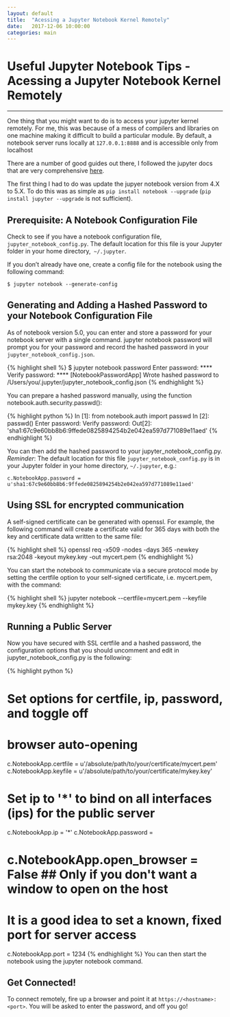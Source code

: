 ```yaml
---
layout: default
title:  "Acessing a Jupyter Notebook Kernel Remotely"
date:   2017-12-06 10:00:00
categories: main
---
```


# Useful Jupyter Notebook Tips - Acessing a Jupyter Notebook Kernel Remotely

---

One thing that you might want to do is to access your jupyter kernel remotely. For me, this was because of a mess of compilers and libraries on one machine making it difficult to build a particular module. By default, a notebook server runs locally at `127.0.0.1:8888` and is accessible only from localhost

There are a number of good guides out there, I followed the jupyter docs that are very comprehensive [here](http://jupyter-notebook.readthedocs.io/en/stable/public_server.html).

The first thing I had to do was update the jupyer notebook version from 4.X to 5.X. To do this was as simple as `pip install notebook --upgrade` (`pip install jupyter --upgrade` is not sufficient).

## Prerequisite: A Notebook Configuration File

Check to see if you have a notebook configuration file, `jupyter_notebook_config.py`. The default location for this file is your Jupyter folder in your home directory,` ~/.jupyter`.

If you don’t already have one, create a config file for the notebook using the following command:

`$ jupyter notebook --generate-config`

## Generating and Adding a Hashed Password to your Notebook Configuration File

As of notebook version 5.0, you can enter and store a password for your notebook server with a single command. jupyter notebook password will prompt you for your password and record the hashed password in your `jupyter_notebook_config.json`.

{% highlight shell %}
$ jupyter notebook password
Enter password:  ****
Verify password: ****
[NotebookPasswordApp] Wrote hashed password to /Users/you/.jupyter/jupyter_notebook_config.json
{% endhighlight %}

You can prepare a hashed password manually, using the function notebook.auth.security.passwd():

{% highlight python %}
In [1]: from notebook.auth import passwd
In [2]: passwd()
Enter password:
Verify password:
Out[2]: 'sha1:67c9e60bb8b6:9ffede0825894254b2e042ea597d771089e11aed'
{% endhighlight %}

You can then add the hashed password to your jupyter_notebook_config.py. *Reminder*: The default location for this file `jupyter_notebook_config.py` is in your Jupyter folder in your home directory, `~/.jupyter`, e.g.:

`c.NotebookApp.password = u'sha1:67c9e60bb8b6:9ffede0825894254b2e042ea597d771089e11aed'`

## Using SSL for encrypted communication

A self-signed certificate can be generated with openssl. For example, the following command will create a certificate valid for 365 days with both the key and certificate data written to the same file:

{% highlight shell %}
openssl req -x509 -nodes -days 365 -newkey rsa:2048 -keyout mykey.key -out mycert.pem
{% endhighlight %}

You can start the notebook to communicate via a secure protocol mode by setting the certfile option to your self-signed certificate, i.e. mycert.pem, with the command:

{% highlight shell %}
jupyter notebook --certfile=mycert.pem --keyfile mykey.key
{% endhighlight %}

## Running a Public Server

Now you have secured with SSL certfile and a hashed password, the configuration options that you should uncomment and edit in jupyter_notebook_config.py is the following:

{% highlight python %}
# Set options for certfile, ip, password, and toggle off
# browser auto-opening
c.NotebookApp.certfile = u'/absolute/path/to/your/certificate/mycert.pem'
c.NotebookApp.keyfile = u'/absolute/path/to/your/certificate/mykey.key'
# Set ip to '*' to bind on all interfaces (ips) for the public server
c.NotebookApp.ip = '*'
c.NotebookApp.password = <your hashed password here>
# c.NotebookApp.open_browser = False ## Only if you don't want a window to open on the host

# It is a good idea to set a known, fixed port for server access
c.NotebookApp.port = 1234
{% endhighlight %}
You can then start the notebook using the jupyter notebook command.

## Get Connected!

To connect remotely, fire up a browser and point it at `https://<hostname>:<port>`. You will be asked to enter the password, and off you go!
